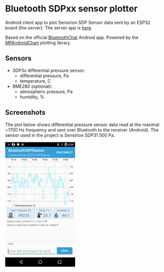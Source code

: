 # Bluetooth SDPxx sensor plotter

Android client app to plot Sensirion SDP Sensor data sent by an ESP32 board (the server). The server app is [here](https://github.com/dizcza/esp32-sdpsensor).

Based on the official [BluetoothChat](https://github.com/android/connectivity-samples/tree/master/BluetoothChat) Android app. Powered by the [MPAndroidChart](https://github.com/PhilJay/MPAndroidChart) plotting library.

## Sensors

* SDP3x differential pressure sensor:
   * differential pressure, Pa
   * temperature, C
* BME280 (optional):
   * atmospheric pressure, Pa
   * humidity, %


## Screenshots

The plot below shows differential pressure sensor data read at the maximal ~1700 Hz frequency and sent over Bluetooth to the receiver (Android). The sensor used in the project is Sensirion SDP31 500 Pa.

<img src="screenshots/main.png" height="400" alt="Screenshot"/>


